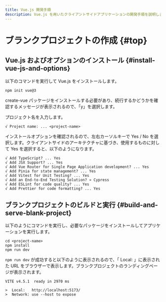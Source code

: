 ```yaml
---
title: Vue.js 開発手順
description: Vue.js を用いたクライアントサイドアプリケーションの開発手順を説明します。
---
```


# ブランクプロジェクトの作成 {#top}

## Vue.js およびオプションのインストール {#install-vue-js-and-options}

以下のコマンドを実行して Vue.js をインストールします。

```terminal
npm init vue@3
```

create-vue パッケージをインストールする必要があり、続行するかどうかを確認するメッセージが表示されるので、「y」を選択します。

プロジェクト名を入力します。

```terminal
√ Project name: ... <project-name>
```

インストールオプションを確認されるので、左右カーソルキーで Yes / No を選択します。クライアントサイドのアーキテクチャに基づき、使用するものに対して Yes を選択すると、以下のようになります。

```terminal
√ Add TypeScript? ... Yes
√ Add JSX Support? ... Yes
√ Add Vue Router for Single Page Application development? ... Yes
√ Add Pinia for state management? ... Yes
√ Add Vitest for Unit Testing? ... Yes
√ Add an End-to-End Testing Solution? » Cypress
√ Add ESLint for code quality? ... Yes
√ Add Prettier for code formatting? ... Yes
```

## ブランクプロジェクトのビルドと実行 {#build-and-serve-blank-project}

以下のようにコマンドを実行し、必要なパッケージをインストールしてアプリケーションを実行します。

```terminal
cd <project-name>
npm install
npm run dev
```

`npm run dev` が成功すると以下のように表示されるので、「 Local: 」に表示された URL をブラウザーで表示します。ブランクプロジェクトのランディングページが表示されます。

```terminal
VITE v4.5.1  ready in 2970 ms

>  Local:   http://localhost:5173/
>  Network: use --host to expose
```
